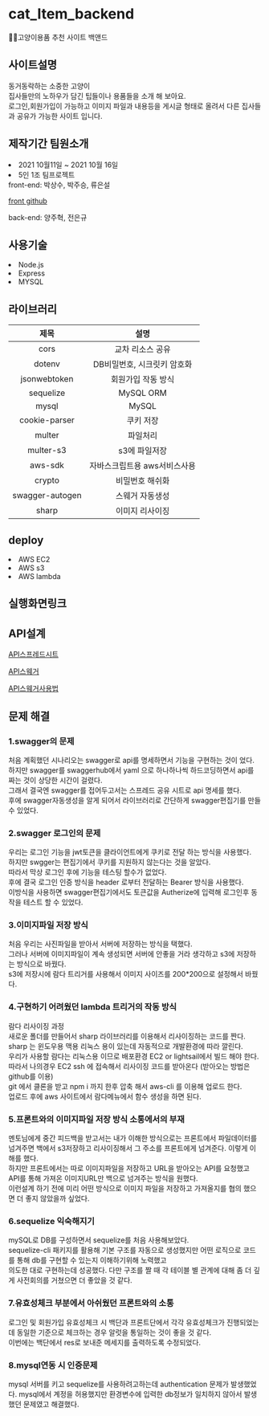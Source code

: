 # cat_Item_backend
🐱‍👓고양이용품 추천 사이트 백앤드
<h2>사이트설명</h2>
동거동락하는 소중한 고양이<br> 
집사들만의 노하우가 담긴 팁들이나 용품들을 소개 해 보아요.<br>
로그인,회원가입이 가능하고 이미지 파일과 내용등을 게시글 형태로 올려서 다른 집사들과 공유가 가능한 사이트 입니다.


<h2>제작기간 팀원소개</h2>
<li> 2021 10월11일 ~ 2021 10월 16일</li>
<li>5인 1조 팀프로젝트<br>
 front-end:
 박상수, 박주승, 류은설    
 
 [front github]( https://github.com/GitPJS/cat_item_frontend/blob/main/README.md)<br>
 
 back-end:
 양주혁, 전은규
  
<h2>사용기술</h2>
<li>Node.js</li>
<li>Express</li>
<li>MYSQL</li>

<h2>라이브러리</h2>

|제목|설명|
|:------:|:---:|
|cors|교차 리소스 공유|
|dotenv|DB비밀번호, 시크릿키 암호화|
|jsonwebtoken|회원가입 작동 방식|
|sequelize|MySQL ORM|
|mysql|MySQL|
|cookie-parser|쿠키 저장|
|multer|파일처리|
|multer-s3|s3에 파일저장|
|aws-sdk|자바스크립트용 aws서비스사용|
|crypto|비밀번호 해쉬화|
|swagger-autogen|스웨거 자동생성|
|sharp|이미지 리사이징|
  
<h2>deploy</h2>
<li>AWS EC2
<li>AWS s3
<li>AWS lambda
 <br>
<h2>실행화면링크</h2>


<h2>API설계</h2>
  
[API스프레드시트](https://docs.google.com/spreadsheets/d/1GvhNR2HwSWzPTe2v8AqtW1i7GKxYRQVDAgfor6uLf0o/edit#gid=0)
  
[API스웨거](http://stravinest.shop/swagger/)
 
[API스웨거사용법](https://velog.io/@stravinest/swagger-%EC%82%AC%EC%9A%A9%EB%B2%95%EB%A1%9C%EA%B7%B8%EC%9D%B8-%EC%9C%A0%EC%A7%80)

<h2>문제 해결</h2>
 <h3>1.swagger의 문제</h3>
 처음 계획했던 시나리오는 swagger로 api를 명세하면서 기능을 구현하는 것이 었다. <br>
 하지만 swagger를 swaggerhub에서 yaml 으로 하나하나씩 하드코딩하면서 api를 짜는 것이 상당한 시간이 걸렸다.<br>
 그래서 결국엔 swagger를 접어두고서는 스프레드 공유 시트로 api 명세를 했다.<br>
 후에 swagger자동생성을 알게 되어서 라이브러리로 간단하게 swagger편집기를 만들수 있었다.<br>
 <h3>2.swagger 로그인의 문제</h3>
 우리는 로그인 기능을 jwt토큰을 클라이언트에게 쿠키로 전달 하는 방식을 사용했다.<br>
 하지만 swgger는 편집기에서 쿠키를 지원하지 않는다는 것을 알았다. <br>
 따라서 막상 로그인 후에 기능을 테스팅 할수가 없었다.<br>
 후에 결국 로그인 인증 방식을 header 로부터 전달하는 Bearer 방식을 사용했다. <br>
 이방식을 사용하면 swagger편집기에서도 토큰값을 Autherize에 입력해 로그인후 동작을 테스트 할 수 있었다.<br>
 <h3>3.이미지파일 저장 방식 </h3>
 처음 우리는 사진파일을 받아서 서버에 저장하는 방식을 택했다.<br>
그러나 서버에 이미지파일이 계속 생성되면 서버에 안좋을 거라 생각하고 s3에 저장하는 방식으로 바꿨다.<br>
s3에 저장시에 람다 트리거를 사용해서 이미지 사이즈를 200*200으로 설정해서 바꿨다.<br>
 <h3>4.구현하기 어려웠던 lambda 트리거의 작동 방식 </h3>
 람다 리사이징 과정<br>
        새로운 폴더를 만들어서 sharp 라이브러리를 이용해서 리사이징하는 코드를 짠다.<br>
        sharp 는 윈도우용 맥용 리눅스 용이 있는데 자동적으로 개발환경에 따라 깔린다.<br>
        우리가 사용할 람다는 리눅스용 이므로 배포환경 EC2 or lightsail에서 빌드 해야 한다.<br>
        따라서 나의경우 EC2 ssh 에 접속해서 리사이징 코드를 받아온다 (받아오는 방법은 github를 이용)<br>
        git 에서 클론을 받고 npm i 까지 한후 압축 해서 aws-cli 를 이용해 업로드 한다.<br>
        업로드 후에 aws 사이트에서 람다메뉴에서 함수 생성을 하면 된다.<br>
 
 <h3>5.프론트와의 이미지파일 저장 방식 소통에서의 부재 </h3>
 멘토님에게 중간 피드백을 받고서는 내가 이해한 방식으로는 프론트에서 파일데이터를 넘겨주면 백에서 s3저장하고 리사이징해서 그 주소를 프론트에게 넘겨준다. 이렇게 이해를 했다.<br>
 하지만 프론트에서는 따로 이미지파일을 저장하고 URL을 받아오는 API를 요청했고 API를 통해 가져온 이미지URL만 백으로 넘겨주는 방식을 원했다. <br>
 이런설계 하기 전에 미리 어떤 방식으로 이미지 파일을 저장하고 가져올지를 협의 했으면 더 좋지 않았을까 싶었다.

 <h3>6.sequelize 익숙해지기</h3>
 mySQL로 DB를 구성하면서 sequelize를 처음 사용해보았다.<br>
 sequelize-cli 패키지를 활용해 기본 구조를 자동으로 생성했지만 어떤 로직으로 코드를 통해 db를 구현할 수 있는지 이해하기위해 노력했고<br>
 의도한 대로 구현하는데 성공했다. 다만 구조를 짤 때 각 테이블 별 관계에 대해 좀 더 깊게 사전회의를 거쳤으면 더 좋았을 것 같다.
 
 <h3>7.유효성체크 부분에서 아쉬웠던 프론트와의 소통</h3>
 로그인 및 회원가입 유효성체크 시 백단과 프론트단에서 각각 유효성체크가 진행되었는데 동일한 기준으로 체크하는 경우 알럿을 통일하는 것이 좋을 것 같다.<br>
 이번에는 백단에서 res로 보내준 메세지를 출력하도록 수정되었다.
 
 <h3>8.mysql연동 시 인증문제</h3>
 mysql 서버를 키고 sequelize를 사용하려고하는데 authentication 문제가 발생했었다. mysql에서 계정을 허용했지만 환경변수에 입력한 db정보가 일치하지 않아서 발생했던 문제였고 해결했다.



